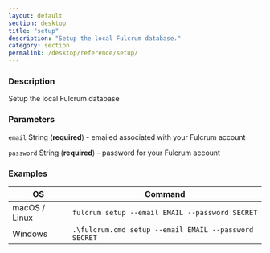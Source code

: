 ```yaml
---
layout: default
section: desktop
title: "setup"
description: "Setup the local Fulcrum database."
category: section
permalink: /desktop/reference/setup/
---
```


### Description

Setup the local Fulcrum database

### Parameters

`email` String (__required__) - emailed associated with your Fulcrum account

`password` String (__required__) - password for your Fulcrum account

### Examples

| OS | Command |
| - | - |
| macOS / Linux  | `fulcrum setup --email EMAIL --password SECRET`  |
| Windows | `.\fulcrum.cmd setup --email EMAIL --password SECRET` |
